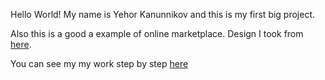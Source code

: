 Hello World! My name is Yehor Kanunnikov and this is my first big project.

Also this is a good a example of online marketplace. Design I took from [here](https://rozetka.com.ua/).

You can see my my work step by step [here](https://www.notion.so/Marketplace-02804637d0ac493781b2ac7ad5348a76?pvs=4) 
